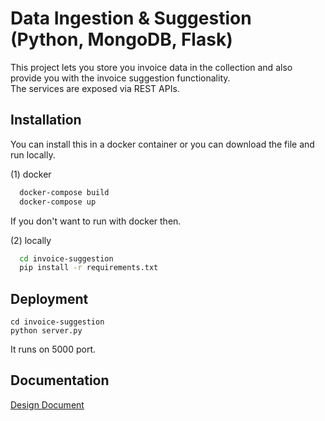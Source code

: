 
# Data Ingestion & Suggestion (Python, MongoDB, Flask)

This project lets you store you invoice data in the collection and also provide you with the invoice suggestion functionality. \
The services are exposed via REST APIs.





## Installation

You can install this in a docker container or you can download the file and run locally.

(1) docker
```bash
  docker-compose build
  docker-compose up
```

If you don't want to run with docker then.

(2) locally
```bash
  cd invoice-suggestion
  pip install -r requirements.txt
```

## Deployment

```
cd invoice-suggestion
python server.py
```

It runs on 5000 port.



## Documentation

[Design Document](https://github.com/pritesh543/invoice-suggestion/blob/main/Design%20Document.docx)
